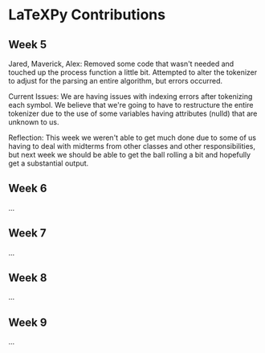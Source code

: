 # LaTeXPy Contributions

## Week 5
Jared, Maverick, Alex: Removed some code that wasn't needed and touched up the process function a little bit. Attempted to alter the tokenizer to adjust for the parsing an entire algorithm, but errors occurred. 

Current Issues: We are having issues with indexing errors after tokenizing each symbol. We believe that we're going to have to restructure the entire tokenizer due to the use of some variables having attributes (nulld) that are unknown to us.

Reflection: This week we weren't able to get much done due to some of us having to deal with midterms from other classes and other responsibilities, but next week we should be able to get the ball rolling a bit and hopefully get a substantial output.

## Week 6
...

## Week 7
...

## Week 8
...

## Week 9
...